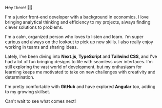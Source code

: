 Hey there! 👋🏼

I'm a junior front-end developer with a background in economics. I love bringing analytical thinking and efficiency to my projects, always finding clever solutions to problems.

I'm a calm, organized person who loves to listen and learn. I'm super curious and always on the lookout to pick up new skills. I also really enjoy working in teams and sharing ideas.

Lately, I've been diving into **Next.js**, **TypeScript** and **Tailwind CSS**, and I've had a lot of fun bringing designs to life with seamless user interfaces. I'm still exploring the vast world of development, but my enthusiasm for learning keeps me motivated to take on new challenges with creativity and determination.

I'm pretty comfortable with **GitHub** and have explored **Angular** too, adding to my growing skillset.

Can't wait to see what comes next!
